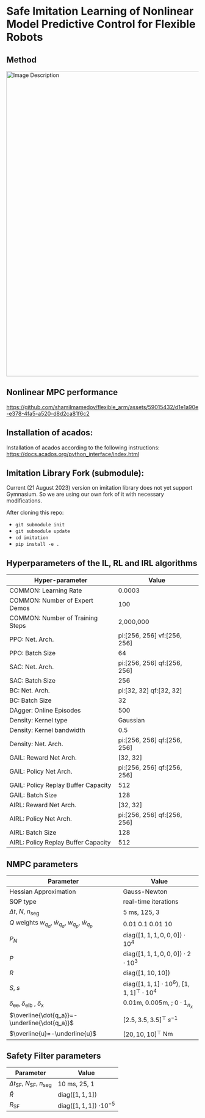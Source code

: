 # Safe Imitation Learning of Nonlinear Model Predictive Control for Flexible Robots
## Method

<img src="https://github.com/shamilmamedov/flexible_arm/assets/59015432/cfe07419-77ac-4b5c-a711-15e4d1eba2cd" alt="Image Description" width="800">

## Nonlinear MPC performance


https://github.com/shamilmamedov/flexible_arm/assets/59015432/d1e1a90e-e378-4fa5-a520-d8d2ca81f6c2



## Installation of acados:
Installation of acados according to the following instructions:
https://docs.acados.org/python_interface/index.html

## Imitation Library Fork (submodule):
Current (21 August 2023) version on imitation library does not yet support
Gymnasium. So we are using our own fork of it with necessary modifications. 

After cloning this repo:

- ```git submodule init```
- ```git submodule update```
- ```cd imitation```
- ```pip install -e .```

## Hyperparameters of the IL, RL and IRL algorithms

| Hyper-parameter                            | Value        |
|--------------------------------------------|--------------|
| COMMON: Learning Rate                      | 0.0003       |
| COMMON: Number of Expert Demos             | 100          |
| COMMON: Number of Training Steps           | 2,000,000    |
| PPO: Net. Arch.                            | pi:[256, 256] vf:[256, 256] |
| PPO: Batch Size                            | 64           |
| SAC: Net. Arch.                            | pi:[256, 256] qf:[256, 256] |
| SAC: Batch Size                            | 256          |
| BC: Net. Arch.                             | pi:[32, 32] qf:[32, 32]      |
| BC: Batch Size                             | 32           |
| DAgger: Online Episodes                    | 500          |
| Density: Kernel type                       | Gaussian     |
| Density: Kernel bandwidth                  | 0.5          |
| Density: Net. Arch.                        | pi:[256, 256] qf:[256, 256] |
| GAIL: Reward Net Arch.                     | [32, 32]     |
| GAIL: Policy Net Arch.                     | pi:[256, 256] qf:[256, 256] |
| GAIL: Policy Replay Buffer Capacity        | 512          |
| GAIL: Batch Size                           | 128          |
| AIRL: Reward Net Arch.                     | [32, 32]     |
| AIRL: Policy Net Arch.                     | pi:[256, 256] qf:[256, 256] |
| AIRL: Batch Size                           | 128          |
| AIRL: Policy Replay Buffer Capacity        | 512          |


## NMPC parameters
| Parameter                                  | Value                          |
|--------------------------------------------|--------------------------------|
| Hessian Approximation                      | Gauss-Newton                    |
| SQP type                                   | real-time iterations            |
| $\Delta t$, $N$, $n_\mathrm{seg}$          | $5$ ms, 125, 3                  |
| $Q$ weights $w_{q_a}$, $\dot w_{q_a}$, $w_{q_p}$, $\dot{w}_{q_p}$ | $0.01 \; 0.1 \; 0.01 \; 10$ |
| $P_N$                                      | diag($[1,1,1,0,0,0])\cdot 10^4$ |
| $P$                                        | diag($[1,1,1,0,0,0])\cdot 2\cdot10^3$ |
| $R$                                        | diag($[1,10,10]$)               |
| $S$, $s$                                   | diag($[1,1,1]\cdot 10^6$), $[1,1,1]^\top\cdot 10^4$ |
| $\delta_\mathrm{ee}, \delta_\mathrm{elb}$ , $\delta_\mathrm{x}$ | $0.01\mathrm{m}, \;0.005\mathrm{m}$, \; $0\cdot 1_{n_x}$ |
| $\overline{\dot{q_a}}=-\underline{\dot{q_a}}$           | $[2.5, 3.5, 3.5]^\top\;s^{-1}$  |
| $\overline{u}=-\underline{u}$              | $[20,10,10]^\top$ Nm            |


## Safety Filter parameters
| Parameter                                  | Value                        |
|--------------------------------------------|------------------------------|
| $\Delta t_\mathrm{SF}$, $N_\mathrm{SF}$, $n_\mathrm{seg}$ | $10$ ms, $25$, $1$ |
| $\bar{R}$                                  | diag($[1,1,1]$)               |
| ${R}_\mathrm{SF}$                          | diag($[1,1,1]$) $\cdot 10^{-5}$  |

